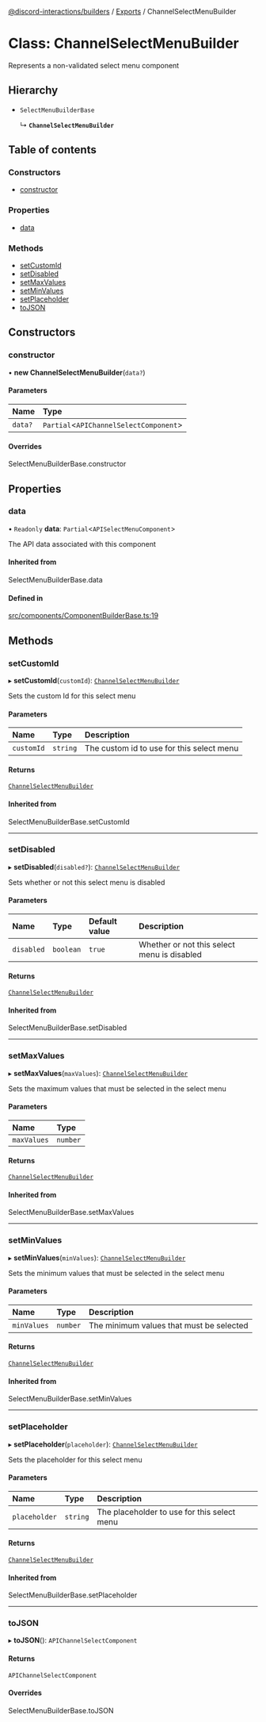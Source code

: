 [@discord-interactions/builders](../README.md) / [Exports](../modules.md) / ChannelSelectMenuBuilder

# Class: ChannelSelectMenuBuilder

Represents a non-validated select menu component

## Hierarchy

- `SelectMenuBuilderBase`

  ↳ **`ChannelSelectMenuBuilder`**

## Table of contents

### Constructors

- [constructor](ChannelSelectMenuBuilder.md#constructor)

### Properties

- [data](ChannelSelectMenuBuilder.md#data)

### Methods

- [setCustomId](ChannelSelectMenuBuilder.md#setcustomid)
- [setDisabled](ChannelSelectMenuBuilder.md#setdisabled)
- [setMaxValues](ChannelSelectMenuBuilder.md#setmaxvalues)
- [setMinValues](ChannelSelectMenuBuilder.md#setminvalues)
- [setPlaceholder](ChannelSelectMenuBuilder.md#setplaceholder)
- [toJSON](ChannelSelectMenuBuilder.md#tojson)

## Constructors

### constructor

• **new ChannelSelectMenuBuilder**(`data?`)

#### Parameters

| Name | Type |
| :------ | :------ |
| `data?` | `Partial`<`APIChannelSelectComponent`\> |

#### Overrides

SelectMenuBuilderBase.constructor

## Properties

### data

• `Readonly` **data**: `Partial`<`APISelectMenuComponent`\>

The API data associated with this component

#### Inherited from

SelectMenuBuilderBase.data

#### Defined in

[src/components/ComponentBuilderBase.ts:19](https://github.com/ssMMiles/discord-interactions/blob/fae7bc7/packages/builders/src/components/ComponentBuilderBase.ts#L19)

## Methods

### setCustomId

▸ **setCustomId**(`customId`): [`ChannelSelectMenuBuilder`](ChannelSelectMenuBuilder.md)

Sets the custom Id for this select menu

#### Parameters

| Name | Type | Description |
| :------ | :------ | :------ |
| `customId` | `string` | The custom id to use for this select menu |

#### Returns

[`ChannelSelectMenuBuilder`](ChannelSelectMenuBuilder.md)

#### Inherited from

SelectMenuBuilderBase.setCustomId

___

### setDisabled

▸ **setDisabled**(`disabled?`): [`ChannelSelectMenuBuilder`](ChannelSelectMenuBuilder.md)

Sets whether or not this select menu is disabled

#### Parameters

| Name | Type | Default value | Description |
| :------ | :------ | :------ | :------ |
| `disabled` | `boolean` | `true` | Whether or not this select menu is disabled |

#### Returns

[`ChannelSelectMenuBuilder`](ChannelSelectMenuBuilder.md)

#### Inherited from

SelectMenuBuilderBase.setDisabled

___

### setMaxValues

▸ **setMaxValues**(`maxValues`): [`ChannelSelectMenuBuilder`](ChannelSelectMenuBuilder.md)

Sets the maximum values that must be selected in the select menu

#### Parameters

| Name | Type |
| :------ | :------ |
| `maxValues` | `number` |

#### Returns

[`ChannelSelectMenuBuilder`](ChannelSelectMenuBuilder.md)

#### Inherited from

SelectMenuBuilderBase.setMaxValues

___

### setMinValues

▸ **setMinValues**(`minValues`): [`ChannelSelectMenuBuilder`](ChannelSelectMenuBuilder.md)

Sets the minimum values that must be selected in the select menu

#### Parameters

| Name | Type | Description |
| :------ | :------ | :------ |
| `minValues` | `number` | The minimum values that must be selected |

#### Returns

[`ChannelSelectMenuBuilder`](ChannelSelectMenuBuilder.md)

#### Inherited from

SelectMenuBuilderBase.setMinValues

___

### setPlaceholder

▸ **setPlaceholder**(`placeholder`): [`ChannelSelectMenuBuilder`](ChannelSelectMenuBuilder.md)

Sets the placeholder for this select menu

#### Parameters

| Name | Type | Description |
| :------ | :------ | :------ |
| `placeholder` | `string` | The placeholder to use for this select menu |

#### Returns

[`ChannelSelectMenuBuilder`](ChannelSelectMenuBuilder.md)

#### Inherited from

SelectMenuBuilderBase.setPlaceholder

___

### toJSON

▸ **toJSON**(): `APIChannelSelectComponent`

#### Returns

`APIChannelSelectComponent`

#### Overrides

SelectMenuBuilderBase.toJSON
